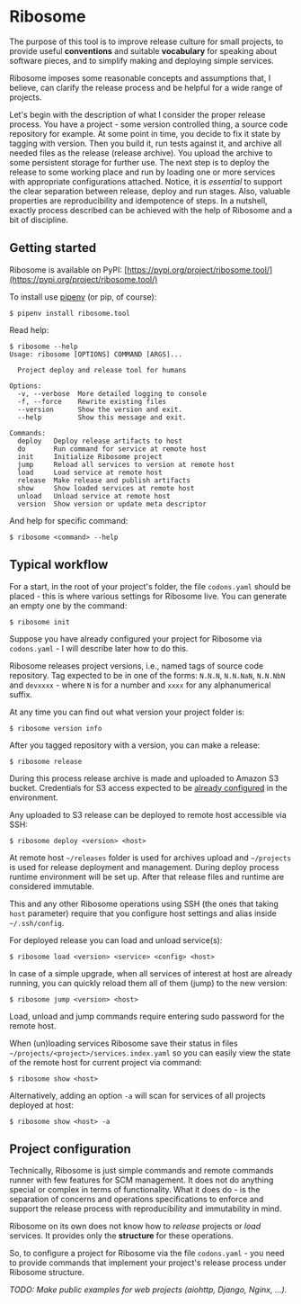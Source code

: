 # Ribosome

The purpose of this tool is to improve release culture for small projects,
to provide useful **conventions** and suitable **vocabulary** for speaking about
software pieces, and to simplify making and deploying simple services.

Ribosome imposes some reasonable concepts and assumptions that, I believe,
can clarify the release process and be helpful for a wide range of projects.

Let's begin with the description of what I consider the proper release process.
You have a project - some version controlled thing, a source code repository
for example. At some point in time, you decide to fix it state by tagging
with version. Then you build it, run tests against it, and archive all needed files
as the release (release archive). You upload the archive to some persistent
storage for further use. The next step is to deploy the release to some working
place and run by loading one or more services with appropriate configurations
attached. Notice, it is *essential* to support the clear separation between release,
deploy and run stages. Also, valuable properties are reproducibility and
idempotence of steps. In a nutshell, exactly process described can be achieved
with the help of Ribosome and a bit of discipline.


## Getting started

Ribosome is available on PyPI:
[https://pypi.org/project/ribosome.tool/](https://pypi.org/project/ribosome.tool/)

To install use [pipenv](http://pipenv.org) (or pip, of course):

    $ pipenv install ribosome.tool

Read help:

    $ ribosome --help
    Usage: ribosome [OPTIONS] COMMAND [ARGS]...

      Project deploy and release tool for humans

    Options:
      -v, --verbose  More detailed logging to console
      -f, --force    Rewrite existing files
      --version      Show the version and exit.
      --help         Show this message and exit.

    Commands:
      deploy   Deploy release artifacts to host
      do       Run command for service at remote host
      init     Initialize Ribosome project
      jump     Reload all services to version at remote host
      load     Load service at remote host
      release  Make release and publish artifacts
      show     Show loaded services at remote host
      unload   Unload service at remote host
      version  Show version or update meta descriptor

And help for specific command:

    $ ribosome <command> --help


## Typical workflow

For a start, in the root of your project's folder, the file `codons.yaml`
should be placed - this is where various settings for Ribosome live.
You can generate an empty one by the command:

    $ ribosome init

Suppose you have already configured your project for Ribosome via `codons.yaml` -
I will describe later how to do this.

Ribosome releases project versions, i.e., named tags of source code repository.
Tag expected to be in one of the forms: `N.N.N`, `N.N.NaN`, `N.N.NbN` and `devxxxx` -
where `N` is for a number and `xxxx` for any alphanumerical suffix.

At any time you can find out what version your project folder is:

    $ ribosome version info

After you tagged repository with a version, you can make a release:

    $ ribosome release

During this process release archive is made and uploaded to Amazon S3 bucket.
Credentials for S3 access expected to be
[already configured](https://boto3.readthedocs.io/en/latest/guide/quickstart.html#configuration)
in the environment.

Any uploaded to S3 release can be deployed to remote host accessible via SSH:

    $ ribosome deploy <version> <host>

At remote host `~/releases` folder is used for archives upload and
`~/projects` is used for release deployment and management.
During deploy process runtime environment will be set up.
After that release files and runtime are considered immutable.

This and any other Ribosome operations using SSH (the ones that taking `host` parameter)
require that you configure host settings and alias inside `~/.ssh/config`.

For deployed release you can load and unload service(s):

    $ ribosome load <version> <service> <config> <host>

In case of a simple upgrade, when all services of interest at host are already running,
you can quickly reload them all of them (jump) to the new version:

    $ ribosome jump <version> <host>

Load, unload and jump commands require entering sudo password for the remote host.

When (un)loading services Ribosome save their status in files
`~/projects/<project>/services.index.yaml` so you can easily view
the state of the remote host for current project via command:

    $ ribosome show <host>

Alternatively, adding an option `-a` will scan for services of all projects
deployed at host:

    $ ribosome show <host> -a


## Project configuration

Technically, Ribosome is just simple commands and remote commands runner
with few features for SCM management.
It does not do anything special or complex in terms of functionality.
What it does do - is the separation of concerns and operations specifications
to enforce and support the release process with reproducibility and immutability in mind.

Ribosome on its own does not know how to *release* projects or *load* services.
It provides only the **structure** for these operations.

So, to configure a project for Ribosome via the file `codons.yaml` -
you need to provide commands that implement your project's release process
under Ribosome structure.

*TODO: Make public examples for web projects (aiohttp, Django, Nginx, ...).*

